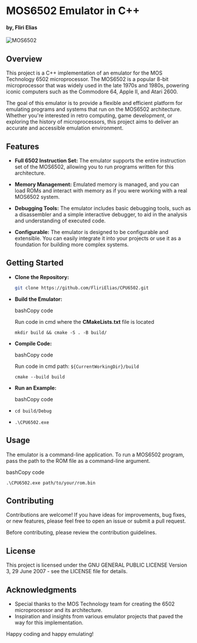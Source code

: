 # MOS6502 Emulator in C++

#### by, Fliri Elias

![MOS6502](https://imgur.com/a/vcOvQ3D)

## Overview

This project is a C++ implementation of an emulator for the MOS Technology 6502 microprocessor. The MOS6502 is a popular 8-bit microprocessor that was widely used in the late 1970s and 1980s, powering iconic computers such as the Commodore 64, Apple II, and Atari 2600.

The goal of this emulator is to provide a flexible and efficient platform for emulating programs and systems that run on the MOS6502 architecture. Whether you're interested in retro computing, game development, or exploring the history of microprocessors, this project aims to deliver an accurate and accessible emulation environment.

## Features

- **Full 6502 Instruction Set:** The emulator supports the entire instruction set of the MOS6502, allowing you to run programs written for this architecture.

- **Memory Management:** Emulated memory is managed, and you can load ROMs and interact with memory as if you were working with a real MOS6502 system.

- **Debugging Tools:** The emulator includes basic debugging tools, such as a disassembler and a simple interactive debugger, to aid in the analysis and understanding of executed code.

- **Configurable:** The emulator is designed to be configurable and extensible. You can easily integrate it into your projects or use it as a foundation for building more complex systems.

## Getting Started

 - **Clone the Repository:**
   ```bash
   git clone https://github.com/FliriElias/CPU6502.git


 -  **Build the Emulator:**
    
    bashCopy code
    
	Run code in cmd where the **CMakeLists.txt** file is located

    `mkdir build && cmake -S . -B build/` 

 - **Compile Code:**

	bashCopy code
    
	Run code in cmd path:  `${CurrentWorkingDir}/build`

	`cmake --build build`
	
    
 -  **Run an Example:**
    
    bashCopy code

 - `cd build/Debug`

 - `.\CPU6502.exe` 
    

## Usage

The emulator is a command-line application. To run a MOS6502 program, pass the path to the ROM file as a command-line argument.

bashCopy code

`.\CPU6502.exe path/to/your/rom.bin` 

## Contributing

Contributions are welcome! If you have ideas for improvements, bug fixes, or new features, please feel free to open an issue or submit a pull request.

Before contributing, please review the contribution guidelines.

## License

This project is licensed under the GNU GENERAL PUBLIC LICENSE Version 3, 29 June 2007  - see the LICENSE file for details.

## Acknowledgments

-   Special thanks to the MOS Technology team for creating the 6502 microprocessor and its architecture.
-   Inspiration and insights from various emulator projects that paved the way for this implementation.

Happy coding and happy emulating!